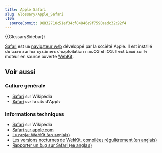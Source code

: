 ```yaml
---
title: Apple Safari
slug: Glossary/Apple_Safari
l10n:
  sourceCommit: 98832710c51ef34cf84846e9f7590aadc32c92f4
---
```


{{GlossarySidebar}}

[Safari](https://www.apple.com/fr/safari/) est un [navigateur web](/fr/docs/Glossary/Browser) développé par la société Apple. Il est installé de base sur les systèmes d'exploitation macOS et iOS. Il est basé sur le moteur en source ouverte [WebKit](https://webkit.org/).

## Voir aussi

### Culture générale

- [Safari](<https://fr.wikipedia.org/wiki/Safari_(navigateur_web)>) sur Wikipédia
- [Safari](https://www.apple.com/fr/safari/) sur le site d'Apple

### Informations techniques

- [Safari](<https://fr.wikipedia.org/wiki/Safari_(navigateur_web)>) sur Wikipédia
- [Safari sur apple.com](https://www.apple.com/fr/safari/)
- [Le projet WebKit (en anglais)](https://webkit.org/)
- [Les versions nocturnes de WebKit, compilées régulièrement (en anglais)](https://webkit.org/build-archives/)
- [Rapporter un <i lang="en">bug</i> sur Safari (en anglais)](https://bugs.webkit.org/)
